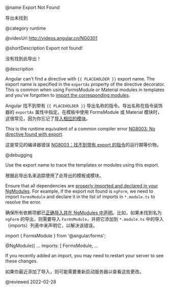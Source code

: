 @name Export Not Found

导出未找到

@category runtime

@videoUrl http://videos.angular.cn/NG0301

@shortDescription Export not found!

没有找到此导出！

@description

Angular can't find a directive with `{{ PLACEHOLDER }}` export name. The export name is specified in the `exportAs` property of the directive decorator. This is common when using FormsModule or Material modules in templates and you've forgotten to [import the corresponding modules](guide/sharing-ngmodules).

Angular 找不到带有 `{{ PLACEHOLDER }}` 导出名称的指令。导出名称在指令装饰器的 `exportAs` 属性中指定。在模板中使用 FormsModule 或 Material 模块时，这很常见，因为你忘记了[导入相应的模块](guide/sharing-ngmodules)。

<div class="alert is-helpful">

This is the runtime equivalent of a common compiler error [NG8003: No directive found with export](errors/NG8003).

这是常见的编译器错误 [NG8003：找不到带有 export 的指令](errors/NG8003)的运行期等价物。

</div>

@debugging

Use the export name to trace the templates or modules using this export.

根据此导出名来追踪使用了此导出的模板或模块。

Ensure that all dependencies are [properly imported and declared in your NgModules](guide/sharing-ngmodules). For example, if the export not found is `ngForm`, we need to import `FormsModule` and declare it in the list of imports in `*.module.ts` to resolve the error.

确保所有依赖项都已[正确导入并在 NgModules 中声明](guide/sharing-ngmodules)。比如，如果未找到名为 `ngForm` 的导出，则需要导入 `FormsModule`，并把它添加到 `*.module.ts` 中的导入（imports）列表中来声明它，以解决该错误。

<code-example format="typescript" language="typescript">

import { FormsModule } from '&commat;angular/forms';

&commat;NgModule({
  &hellip;
  imports: [
    FormsModule,
    &hellip;

</code-example>

If you recently added an import, you may need to restart your server to see these changes.

如果你最近添加了导入，则可能需要重新启动服务器以查看这些更改。

<!-- links -->

<!-- external links -->

<!-- end links -->

@reviewed 2022-02-28
